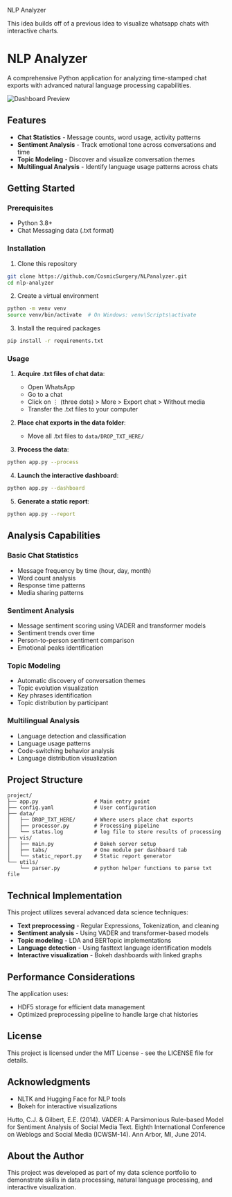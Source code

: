 NLP Analyzer

This idea builds off of a previous idea to visualize whatsapp chats with interactive charts.

# NLP Analyzer

A comprehensive Python application for analyzing time-stamped chat exports with advanced natural language processing capabilities.

![Dashboard Preview](https://via.placeholder.com/800x450)

## Features

- **Chat Statistics** - Message counts, word usage, activity patterns
- **Sentiment Analysis** - Track emotional tone across conversations and time
- **Topic Modeling** - Discover and visualize conversation themes
- **Multilingual Analysis** - Identify language usage patterns across chats

## Getting Started

### Prerequisites

- Python 3.8+
- Chat Messaging data (.txt format)

### Installation

1. Clone this repository

```bash
git clone https://github.com/CosmicSurgery/NLPanalyzer.git
cd nlp-analyzer
```

2. Create a virtual environment

```bash
python -m venv venv
source venv/bin/activate  # On Windows: venv\Scripts\activate
```

3. Install the required packages

```bash
pip install -r requirements.txt
```

### Usage

1. **Acquire .txt files of chat data**:

   - Open WhatsApp
   - Go to a chat
   - Click on ⋮ (three dots) > More > Export chat > Without media
   - Transfer the .txt files to your computer

2. **Place chat exports in the data folder**:

   - Move all .txt files to `data/DROP_TXT_HERE/`

3. **Process the data**:

```bash
python app.py --process
```

4. **Launch the interactive dashboard**:

```bash
python app.py --dashboard
```

5. **Generate a static report**:

```bash
python app.py --report
```

## Analysis Capabilities

### Basic Chat Statistics

- Message frequency by time (hour, day, month)
- Word count analysis
- Response time patterns
- Media sharing patterns

### Sentiment Analysis

- Message sentiment scoring using VADER and transformer models
- Sentiment trends over time
- Person-to-person sentiment comparison
- Emotional peaks identification

### Topic Modeling

- Automatic discovery of conversation themes
- Topic evolution visualization
- Key phrases identification
- Topic distribution by participant

### Multilingual Analysis

- Language detection and classification
- Language usage patterns
- Code-switching behavior analysis
- Language distribution visualization

## Project Structure

```
project/
├── app.py                  # Main entry point
├── config.yaml             # User configuration
├── data/
│   ├── DROP_TXT_HERE/      # Where users place chat exports
│   ├── processor.py        # Processing pipeline
│   └── status.log          # log file to store results of processing
├── vis/
│   ├── main.py             # Bokeh server setup
│   ├── tabs/               # One module per dashboard tab
│   └── static_report.py    # Static report generator
└── utils/
    └── parser.py           # python helper functions to parse txt file
```

## Technical Implementation

This project utilizes several advanced data science techniques:

- **Text preprocessing** - Regular Expressions, Tokenization, and cleaning
- **Sentiment analysis** - Using VADER and transformer-based models
- **Topic modeling** - LDA and BERTopic implementations
- **Language detection** - Using fasttext language identification models
- **Interactive visualization** - Bokeh dashboards with linked graphs

## Performance Considerations

The application uses:

- HDF5 storage for efficient data management
- Optimized preprocessing pipeline to handle large chat histories

## License

This project is licensed under the MIT License - see the LICENSE file for details.

## Acknowledgments

- NLTK and Hugging Face for NLP tools
- Bokeh for interactive visualizations

Hutto, C.J. & Gilbert, E.E. (2014). VADER: A Parsimonious Rule-based Model for
Sentiment Analysis of Social Media Text. Eighth International Conference on
Weblogs and Social Media (ICWSM-14). Ann Arbor, MI, June 2014.

## About the Author

This project was developed as part of my data science portfolio to demonstrate skills in data processing, natural language processing, and interactive visualization.
